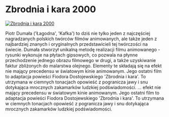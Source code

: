 Zbrodnia i kara 2000 
=============
[![Zbrodnia i kara 2000 ](http://vidos.pl/images/player.gif)](http://vidos.pl/zbrodnia-i-kara-2000)

 Piotr Dumała ('Łagodna', 'Kafka') to dziś nie tylko jeden z najczęściej nagradzanych polskich twórców filmów animowanych, ale także jeden z najbardziej znanych i oryginalnych przedstawicieli tej twórczości na świecie. Dumała stworzył unikalną metodę realizacji filmu animowanego - rysunki wykonuje na płytach gipsowych, co pozwala na płynne przechodzenie jednego obrazu filmowego w drugi, a także uzyskiwanie faktur zbliżonych do malarstwa olejnego. Elementy te składają się na efekt nie mający precedensu w światowym kinie animowanym. Jego ostatni film to adaptacja powieści Fiodora Dostojewskiego 'Zbrodnia i kara'. To utrzymana w ciemnych tonacjach opowieść z pogranicza jawy i snu dotykająca mrocznych zakamarków ludzkiej podświadomości.   ... efekt nie mający precedensu w światowym kinie animowanym. Jego ostatni film to adaptacja powieści Fiodora Dostojewskiego 'Zbrodnia i kara'. To utrzymana w ciemnych tonacjach opowieść z pogranicza jawy i snu dotykająca mrocznych zakamarków ludzkiej podświadomości.

